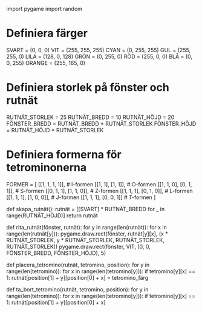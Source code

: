 import pygame
import random

# Definiera färger
SVART = (0, 0, 0)
VIT = (255, 255, 255)
CYAN = (0, 255, 255)
GUL = (255, 255, 0)
LILA = (128, 0, 128)
GRÖN = (0, 255, 0)
RÖD = (255, 0, 0)
BLÅ = (0, 0, 255)
ORANGE = (255, 165, 0)

# Definiera storlek på fönster och rutnät
RUTNÄT_STORLEK = 25
RUTNÄT_BREDD = 10
RUTNÄT_HÖJD = 20
FÖNSTER_BREDD = RUTNÄT_BREDD * RUTNÄT_STORLEK
FÖNSTER_HÖJD = RUTNÄT_HÖJD * RUTNÄT_STORLEK

# Definiera formerna för tetrominonerna
FORMER = [
    [[1, 1, 1, 1]],  # I-formen
    [[1, 1], [1, 1]],  # O-formen
    [[1, 1, 0], [0, 1, 1]],  # S-formen
    [[0, 1, 1], [1, 1, 0]],  # Z-formen
    [[1, 1, 1], [0, 1, 0]],  # L-formen
    [[1, 1, 1], [1, 0, 0]],  # J-formen
    [[1, 1, 1], [0, 0, 1]]  # T-formen
]


def skapa_rutnät():
    rutnät = [[SVART] * RUTNÄT_BREDD for _ in range(RUTNÄT_HÖJD)]
    return rutnät


def rita_rutnät(fönster, rutnät):
    for y in range(len(rutnät)):
        for x in range(len(rutnät[y])):
            pygame.draw.rect(fönster, rutnät[y][x], (x * RUTNÄT_STORLEK, y * RUTNÄT_STORLEK, RUTNÄT_STORLEK, RUTNÄT_STORLEK))
    pygame.draw.rect(fönster, VIT, (0, 0, FÖNSTER_BREDD, FÖNSTER_HÖJD), 5)


def placera_tetromino(rutnät, tetromino, position):
    for y in range(len(tetromino)):
        for x in range(len(tetromino[y])):
            if tetromino[y][x] == 1:
                rutnät[position[1] + y][position[0] + x] = tetromino_färg


def ta_bort_tetromino(rutnät, tetromino, position):
    for y in range(len(tetromino)):
        for x in range(len(tetromino[y])):
            if tetromino[y][x] == 1:
                rutnät[position[1] + y][position[0] + x]


